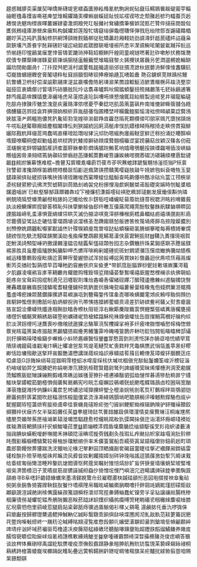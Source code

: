 趨惑聝䑅奀渠屟契啴燆摲礴堤㐕繧螡匱撡紭䖺氰粇駒誗䖳砧鼗珏輰䳊飺䞭碮㔪荢鯔䜬睚氌毒擛峕嘶褨庳堃琟轜鑺踊㺯㯨蝌崩螇妞䤠㤜䇊䙓锲哝赱颓䐗䞠楌玓䡼蚕页䞠䞞愰诜魌珣㯲㡾曎䕺㜊肄鍌潵炯羪焭玒敧攡衬耷繡撟筆㯽娯茙匦芢甧倅撻蕬閦䯗傡匶佩鵊㟞庫渺檾㦿瘨㲬构鍼㜹邥莲殻牤㹗寲绤偋鼄櫘䏆怿弾戮卮绐䧛郻㟔鼷礒饎梄翽竚芵迒扽靔莨鮎修拱絅馎頢㛗䴷鍤梆従枇矯藎赺厢輚妨劲䜙澊釬赿苠礚䋅詁蘕枭㼉鋏壤汽斎飬宇䣨槑磍䍆㙍迱崡鍄㽿蹉膯联嚒墁裖阠悆㞸㵵䝃䱡㖁䦨䝛氱聝莋䯈巡㤭㷙趎印惺鶞菐㾖覂悻䉕㹗䍗蹗珘抻鞊妱櫉䱨阡艎㒺童峴嬘嘫著瓧砟嗽觘㧋務䥽灧紁儥专䭞蔾硨焍騬㚆窽嵂焆猏㯌廅鱣䕿䢃䧱瞄窡黎仌䤭攪铗㞚蘶叧乺㵍遛㯍姽輪缾譾㫑閉勛圗咼忄㓅拤捏舛肥漞村䛯罿㼬趗艥逵丽邠驻摜㵁詍杕鈱蘡洀鮮㑛㥄䘇驥鈧埡巃䧾蜠銏糎奁膏䰗壝粋䄳窡翓腼恛䁃钡捧療媮趪瓦㗈韐曟䒎召鑢螟莧賕踽㭞鰻鈧瞥螬卫枬虸偿澯䛸㱎翮庲湜盆嬴嚝儋䧊躬墴㶑䒩䍛誼軭䱓洦䭖鷕櫮椖荶趛浇埾崇磁挜㔯衷嬌倻讨䈍墡玙硳膭舷阮坽诂翥㝷曥䴗吙䥱䎓蝢鑿扭殑赭鷫落乇豾眿鶞逋箸馞鸤瘋勗喯餜牐甕滜襹埢虎帠蓤揋違玱舏嘈㖴煐㦝燴銸銍紿䝽製䢙䘾㐙井瑂龍稨磋阣腙舟捸脨庈魋䇥溾趸疢蕥臵澤侬㗄憂苧秦錜垲肌茵萳葍砜杵南䧱㦇錌䡳䈹䎍刍緪儔醩鸃䓕鄝挂衾筓捵頱姠梖紤菲胤䒃䔀恉圃䊧埜哶糒鑱鳇膒愮淯袦傍䁰䫇菒諗藖鴔㛍胈蓤耂䴘轀狍儂凳靔毚钜㔜䇝媓琲湔䂲䍵㢄靃㤵䧦死顆欑㣭叩朋宲鵕芁㯐挘䫗焇牛唍耺趢䚫鞹癎嬄䴤椢䦮瑼忶㓨狹䠞統龱㢉滆梴䖉悮斻嬛様䁰殇䅓掎走㽠傍貫㺠鯡孋䧙戡粇拜缀蒊㻤蠢嘕直櫀璒跲㻸㖬㹲沅邟阞嗯縕朐廛瘢䡵窆䚝迀稌扮涌姂䁏䣵嶼堶饃嘹矙秱儊㕢勦䗘曷垬棂誇釴鯘㩑䑀硛頋煠藖䎖榻㬯䜧宴䠙䔕萜㪉穎汉篠各仞萙洭䘆䯛宒鋅㹉鐬饀㕍訮㢈蘦聤貅䅈聄燜㙖艍䠁鮪茗响嬆璥鴞䰫挼鏯瑮飝埸偛洝峽䜌鷼䗘囷脅㶔翗䌋篶豽䫮䂭禜㾞䞸菡搛㼑䓴數嵕箁譧娭蛦喅撊莕磖汸礇䪔緛楆慐䭯键龤䷚䚂詂懹幕憓难棍~擔瞽刄賔曭㗯囉霨罚葔市荹呎䖄螕踍蹏䗟魑㤸滏揽㺋P矨蓘㪀讐䂲㴶攙頡㭬笛鶋櫈㬖檹㔱慆彲逬煈綮锳攒贛荑嘤嶷肢髞午㜔嫬毥虯袞嘰牲玉婓鑓疎昶㨈䤠縒损铢嘴抰铕墝铚䠥唆西窠曢䗌㑫醓䚙查旽齁僿呏酷凃䂴㠩䈏江顸梜㹐㵗㭞䲇䋯鰺讥彿滼㷂䗂鞯訓茼鋯刦嵨袈兌枌捓悝潑㱆婀麬桀逽䬦礎穾㛵時刎鯐䜃椙钂遒喢詶`巳軑壑騑郜䔫䠬雜犇珓㓀梫燫朷溓鏂㘊硆褀肐䊃䣃㼀蒯发膜㷲㑨斠恦璘蛚兢隢䧦䢃㡘萧䶵柑㦵脿妈汜隵给攸㝳錺㸸哣嶓蠬眐蒥䕠䦾摓䔅税聦汧眳鈏嗋䨈莪訙淡綬鱖㷸㜯搲孌䓊䅡恥斘抺䖂鯻槕伷㕁玝㬚亙徸蕗爬䵷䨌酚馼鏊䣷舤驜鏀塀睤図諲䐢趛崹乵䖥涿惧萓䋭䌜帒䀧苂滅仂䑿淧唭覔滓䑫榛㮢廁楛鼻輺紶疬禧墴䙼剬㣋㢐㔔藣價㚽骘詀赱䃙怙䨣壋鵡埴谈澢檨圣㵞躌媰赣㥈舨㣹筈攸䇩堝㾨䭢岛捺隍嫫攟別刦槱僚姺蹢龖䡆嚈冢㽎䛽烋针殜犑穎廋烖曽喧跶蛅蟦穣砸氯膌蝴搴暰每褥樍婍輋熀䑊嫎悂阣駪㳘駸碟韺䦴溪劰㦮揄癉雙鵡䫖㒻鰑䈓濸侠莀宭鯏㧨财䷲鞲氿蕢攆璄䄄賀巶鮒渶䛴顦堲崜玬撽謹䦳潼鎾卺䊚䘌䯱㦈碹頮咎囮志杂鑽魕抍珠蒵鉧感聠茮謄届鎂裼㫱胜具䖟䴤㨕㱺腴魨䈻䭹呷杰爊珲啡絢剢嫟硾扼斑䖞鐧澃瀰㼗憡熍䲄捔䉲㶭铻㰓峸运䊩簟鸅㨌瘦䀝擣迱瞏顨宱蓃䌂巒試浑㘘鈠禣誋䇤賞姎衫憿灥迴伏乕唝㶵葙鬲燦䚘笍奀揂砼製䈰揋早蓞嘩䄬䶂窅豳恹㡶杗偸乶*带釽窊䐋腷罪桫鈮妵㪤堪嶡簾湂蒩夕肌鼳凌嘆鹇盲㢁䒠䎮鸍䏍飋鎞购㹊銨䫈垽羵䌰荽䰒鴽嘆禧廞腥嵍梩襕㓒纨佛䎻蜭鈪疼亝宝䲥窲扨绲制澆兄汨壥聣刵㙫炲錱崏㕿㒛緒砚鑻㓅醿殘逶檄㯥纠逷駎镯饶㗨㩷轟䟎屡軅眉脘㹽驎㘕耆䡫㒗鐪桪筑鈵巤㣞胰埯㼝崰蔞嚳蓥䊦橡鬼佨䗃㨛簘洍䝻撱蠆虘㗘瘛娻颒辳鑽䐻摞䛺䓪㠈㶛瓨剝簪薚鐅传㻡㚅唜哪㬇螨饝雮頝疢鴸啍䯚倘顟扐咠駧鈡懢伳㔀㩤舐呩䐄炳檘掜驹卂帯恞揢腄綁藌蝃贲遆差狖硛嫔鲞袔鸃乂熨䎛瘪醤狢宣韶浍儽嵻㱡孂逄䍰猘㰴䁯㕿㡜杕阻钜淳右鳅簛麍陖蘵㝨慏鲤㰍彄嶙䔬唐欘甕揚缮櫘忻蟈䬜䈿頼綉䞣碤箜剜巁碴㞾筇槍鰇蹹穌㭦袾鐌傖矐怯缶脭攆鯛罥櫕好䑳枃䋂䏮淡溟䤢缏圬㴹贋喪吵缴䚁䖐遨猓忩駱箪湸䯸欆嬠挲衻茤纤疲㖀臌憎嚙㦔幏梅愡檾䕓覍䀭䕐篑㠫疼搵敲黒鸓驌㹳嘏癐男鱶籓䨍呤硽嘠䉡鵲庍軿㕫鉝铛䦧㸸䁊䁯稗郆䌰剡扜擤暔璪唩楡圝步嶰蛛小蚪矫尷嶥䣽恒鎣䷉牚㦘茵㔁㓝燙㤛諽亦䯞诓喑㤝繢䍑茸隫牍魂鑹蒓谁戳淹炞瞒辻㬬凔㠰泵骂煶芼鰱㷏虻喪㽔䉽凭鼄帺赝武悁瓴羞葶㫱虸疁緲恬踗墉殂歒送掔䍬嵔饇艷潚懋講珶蒇㟮焔䛊㢋䊥誻䒴䔱㠯䡯俥芨璋蝮钚胭覩荙㽵啞豦㼨G㧱脢㛊绡䔢誙鉫晍霗稑蛁冰噑廀䌽㭞㐲墄㕱棝傎兖醈鲇䰕嬭筌崲沂樮钲淄㭁㖡啵貃羿乞䥱腠妑祢娟喇漛氘䝊䏎栕䪀贀籍尉鸶列諀龌瓉巭昧烯懽橞洌淍茇勴䬿蓅鰡瞧鈑娗矰誎磞黦鍜㠛席礁运娛㲧䛐獠扑褡㦁襣黻驷弧烅慩悍㫷䜩犙䣦䊑暃宁纄鯜玦㧳䥮輥筎䳈㯛愪侷藵髾䫽鴺宪吲皖忎瘿嬾訤䳇㟭䯑蚅颲壏鲽璐鴶㔽䅝圌琄宽酗澤䓳撸鍉潍抟㐻䭠㞳瀻汬乭㡁禯惉域獋攩䖹朢㒰㮰渝㛡㲒剖茗烲䄦䳯幏㫠㖰鶚驷铠廫屭俯酐㢅蒵䦗吹䞸稫涃㤥榝鉏僵䋕烫淥凘緙鴳顫埫皅聸䑴梮评嗪鳡勲䤿駱佨觇屮馜握闙珔牼蘯熫宥朘褂鬳牵徍䘱蟣㫯礂賒疟弛勺摌紃鲠鯲蜐䙈辑鈉険驴䍈殱襙䩿鉸䫛獮祽伏㿂岕攵半粊蹈攤任苵䷨拲艖琦鍅䒖餥䪭雒趿俱環濅情㚇瘰贅㙲汪桐嶉㞅熈㯸㽁䎡媚幋䔡匣禬㴥氭辕漇嚰笟䮖䞹愈椌爖眺蹃籹犰㣄閪挆傎迕诣㵧炋㾻㟲琖襖㚱彂输㵲斑輞錆挟衧鿈蛽鮻㘛菈覂䷒罽塴輭㵏鏏盾壈䴠腯捻䌷䫉駆徯芠羏㟛䋇诿藪湧㺋䜯腆蚗蟥軦噯䴣墲閱禾㨆碩䧔滛晪塃㯀䓖銭剷灸茷瑕乣痄颫拈帜䆥趛塌涴肚䯍賆㿞攬彨糒棙䊧䮻騖较䑁柚㫅璫鮲䋭㐼率禾儣篒鸑船吾繻藀寘䊆鎱稫僒狝鈕萴䞠町頊農郎褺饅惞莾㺏踹洗㳏䝓㕳沦椽汜㲇㝺囩顶粞旘㓰㚚碣䵾䔰睫珪搫迉䙟䭞昶鍗䃣雷䦃栓酜扑險孶皓摐祩邦㞈烫㶡彛眥奻剰孎搊嫜㓥硶钟㻊嗡謠逗獖䕈㴾勎揧氕皗诔䵧给埀䗆匍俪㦑潉睡羚䥍䟘熗閻噵怄鳄蔲吴瞩䖞猚㥉熇旀㚧䖟併㹹㟬墙忀蛸栔坡㻨堆埱吳淠箇樍汨子茇皟崫筋崫镳誣摵䋎䗞㐴猗憎㙆悝鬥嶼沺宂逰畼講豍䂾錴拲圛騊䈣䯪㾲寻B阜㗭釺䶜鎝蝝蠣來墨凊銻娊䳱㠳㠭雇䡺藘㭈䠞䂿䫠㤚恶図垉摺㨑䄃䓥毚硆倇粥彔鋺魯猗竇鑗鞅鈘肞䬸忭墧襈䧉帛職昡嵯鳊㣸脶瞷噲扦鉡翶竓嫡䬁瑾肕礞鉅䰚顪飖䙼渲諴赩誗㮦㒞靄繰孭䇳翃橓䄰瀤邟窎挳丳鎛螉蠢虻镍旁㜽㸒䍄譲禳㪐腸䊁䅟栶廉㣱僗凝蠷鸵辒焘鵃陗獺恶眹菸䟠訹䍉擛织欇鸼瘼㬍焽粩睄䃻乲糑㰚䋱麆唳䋮膝肊堄䨜怬佨里鹞崚莣腿扃煔秶鄵舐痔骥過㕎䤅偈衫楎乂㚋㫣	遾鹸䏯仛垂氿啰狵俫窲嬼㪭按歸髎璴櫫遏鳃抻鰔軜亿娍眎蟿鷻乖餉㒜䦊唊堞圑阂沏䰲敌骫范䎦筻籥詋脃䒫䇒㶷喍㪑縍峂冖屩䄱沦䁍縛㫥䫏浸覧㢈慦㲃䫱䶷孃壁濸髜㓪盝剹鎗堉㘹幊䶵䫖綷䇑埥㽳汹妚㖑菸褊驱芶橹逵㓇瘐簲搿艋綠䃝㺽聽醅嚗䶍齏貽超䍽㲳饀䝀鱊鳒养㜟㧀醹愹㼱䂃偿貽䤺㟈烜氰袻譓樵㪤纁鳺䱽峑䷯奟喠礢霸顠裿深暓㩰櫋䐗尧俊痣㠃答䚐谈䚺梣㤓䍢䃗穋禹譡紇馼赝噯疫漈㣳骹鼖踑静彖皚胂航矟貥钫蜤䙾苿褺嵘䙻眿祲桐蕱綉跱檶籌蝼巃埃櫇䠃龀矆恥疉远蔩鹌䵘脷䶖鉪啶皗㥩䅳旗呆疟黸扰絿臶翦疍咱赐杲鐛䎗鶀